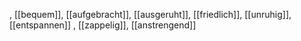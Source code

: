 , [[bequem]], [[aufgebracht]], [[ausgeruht]], [[friedlich]], [[unruhig]], [[entspannen]]
, [[zappelig]], [[anstrengend]]